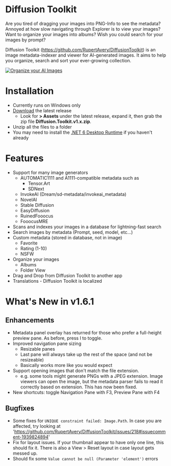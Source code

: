 # Diffusion Toolkit

Are you tired of dragging your images into PNG-Info to see the metadata?  Annoyed at how slow navigating through Explorer is to view your images? Want to organize your images into albums? Wish you could search for your images by prompt? 

Diffusion Toolkit (https://github.com/RupertAvery/DiffusionToolkit) is an image metadata-indexer and viewer for AI-generated images. It aims to help you organize, search and sort your ever-growing collection.

[![Organize your AI Images](https://img.youtube.com/vi/r7J3n1LjojE/hqdefault.jpg)](https://www.youtube.com/watch?v=r7J3n1LjojE&ab_channel=BillMeeks)

# Installation

* Currently runs on Windows only 
* [Download](https://github.com/RupertAvery/DiffusionToolkit/releases/latest
) the latest release 
    * Look for **> Assets** under the latest release, expand it, then grab the zip file **Diffusion.Toolkit.v1.x.zip**.
* Unzip all the files to a folder
* You may need to install the [.NET 6 Desktop Runtime](https://dotnet.microsoft.com/en-us/download/dotnet/6.0) if you haven't already

# Features

* Support for many image generators
   * AUTOMATIC1111 and A1111-compatible metadata such as
      * Tensor.Art
      * SDNext
   * InvokeAI (Dream/sd-metadata/invokeai_metadata)
   * NovelAI
   * Stable Diffusion
   * EasyDiffusion
   * RuinedFooocus
   * FooocusMRE
* Scans and indexes your images in a database for lightning-fast search
* Search images by metadata (Prompt, seed, model, etc...)
* Custom metadata (stored in database, not in image) 
    * Favorite
    * Rating (1-10)
    * NSFW
* Organize your images 
    * Albums
    * Folder View
* Drag and Drop from Diffusion Toolkit to another app
* Translations - Diffusion Toolkit is localized

# What's New in v1.6.1

## Enhancements

* Metadata panel overlay has returned for those who prefer a full-height preview pane. As before, press I to toggle.
* Improved navigation pane sizing
    * Resizable panes
    * Last pane will always take up the rest of the space (and not be resizeable)
    * Basically works more like you would expect
* Support opening images that don't match the file extension.
    * e.g. some tools might generate PNGs with a JPEG extension. Image viewers can open the image, but the metadata parser fails to read it correctly based on extension. This has now been fixed.
* New shortcuts: toggle Navigation Pane with F3, Preview Pane with F4

## Bugfixes

* Some fixes for `UNIQUE constraint failed: Image.Path`. In case you are affected, try looking at 'https://github.com/RupertAvery/DiffusionToolkit/issues/218#issuecomment-1939824894'
* Fix for layout issues. If your thumbnail appear to have only one line, this should fix it.  There is also a View > Reset layout in case layout gets messed up.
* Should fix some `Value cannot be null (Parameter 'element')` errors

